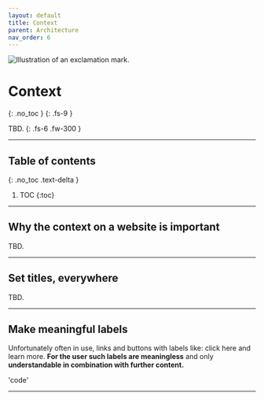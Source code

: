 ```yaml
---
layout: default
title: Context
parent: Architecture
nav_order: 6
---
```


<img src="{{ '/assets/images/context/context.png' | prepend: site.baseurl }}" alt="Illustration of an exclamation mark." title="Illustration of an exclamation mark."/>

# Context
{: .no_toc }
{: .fs-9 }

TBD.
{: .fs-6 .fw-300 }

---

## Table of contents
{: .no_toc .text-delta }

1. TOC
{:toc}

---

## Why the context on a website is important

TBD.

---

## Set titles, everywhere

TBD.

---

## Make meaningful labels

Unfortunately often in use, links and buttons with labels like: click here and learn more. **For the user such labels are meaningless** and only **understandable in combination with further content.**

'code'

---

